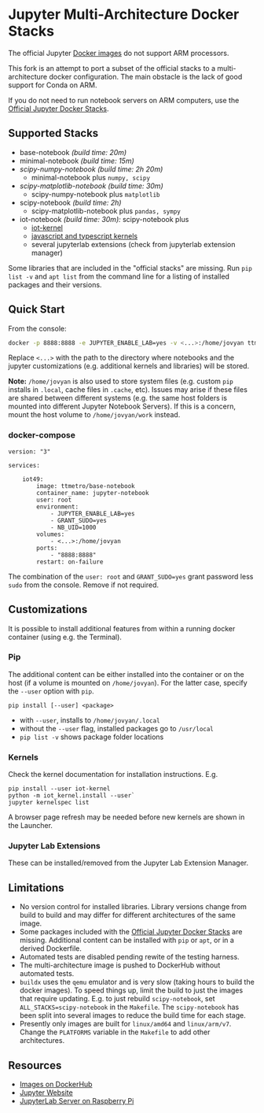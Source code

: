 <!---
[![Discourse badge](https://img.shields.io/discourse/https/discourse.jupyter.org/users.svg?color=%23f37626)](https://discourse.jupyter.org/c/questions "Jupyter Discourse Q&A")
[![Read the Docs badge](https://img.shields.io/readthedocs/jupyter-docker-stacks.svg)](https://jupyter-docker-stacks.readthedocs.io/en/latest/ "Documentation build status")
[![DockerHub badge](https://images.microbadger.com/badges/version/jupyter/base-notebook.svg)](https://microbadger.com/images/jupyter/base-notebook "Recent tag/version of jupyter/base-notebook")
[![Binder badget](https://mybinder.org/badge_logo.svg)](https://mybinder.org/v2/gh/jupyter/docker-stacks/master?filepath=README.ipynb "Launch a jupyter/base-notebook container on mybinder.org")
--->

# Jupyter Multi-Architecture Docker Stacks

The official Jupyter [Docker images](https://hub.docker.com/u/jupyter)
do not support ARM processors.

This fork is an attempt to port a subset of the official stacks to a multi-architecture docker configuration. The main obstacle is the lack of good support for Conda on ARM.

If you do not need to run notebook servers on ARM computers, use the [Official Jupyter Docker Stacks](https://jupyter-docker-stacks.readthedocs.io/en/latest/).

## Supported Stacks

- base-notebook *(build time: 20m)*
- minimal-notebook  *(build time: 15m)*
- *scipy-numpy-notebook (build time: 2h 20m)*
    - minimal-notebook plus `numpy, scipy`
- *scipy-matplotlib-notebook (build time: 30m)*
    - scipy-numpy-notebook plus `matplotlib`
- scipy-notebook *(build time: 2h)*
    - scipy-matplotlib-notebook plus `pandas, sympy`
- iot-notebook *(build time: 30m):* scipy-notebook plus
    - [iot-kernel](https://github.com/iot49/iot-kernel)
    - [javascript and typescript kernels](https://github.com/yunabe/tslab)
    - several jupyterlab extensions (check from jupyterlab extension manager)

Some libraries that are included in the "official stacks" are missing. Run `pip list -v` and `apt list` from the command line for a listing of installed packages and their versions.

## Quick Start

From the console:

```bash
docker -p 8888:8888 -e JUPYTER_ENABLE_LAB=yes -v <...>:/home/jovyan ttmetro/scipy-notebook
```

Replace `<...>` with the path to the directory where notebooks and the jupyter customizations (e.g. additional kernels and libraries) will be stored.

**Note:** `/home/jovyan` is also used to store system files (e.g. custom `pip` installs in `.local`, cache files in `.cache`, etc). Issues may arise if these files are shared between different systems (e.g. the same host folders is mounted into different Jupyter Notebook Servers). If this is a concern, mount the host volume to `/home/jovyan/work` instead.

### docker-compose

```
version: "3"

services:

    iot49:
        image: ttmetro/base-notebook
        container_name: jupyter-notebook
        user: root
        environment:
            - JUPYTER_ENABLE_LAB=yes
            - GRANT_SUDO=yes
            - NB_UID=1000
        volumes:
            - <...>:/home/jovyan
        ports:
            - "8888:8888"
        restart: on-failure
```

The combination of the `user: root` and `GRANT_SUDO=yes` grant password less `sudo` from the console. Remove if not required.

## Customizations

It is possible to install additional features from within a running docker container (using e.g. the Terminal).

### Pip

The additional content can be either installed into the container or on the host (if a volume is mounted on `/home/jovyan`). For the latter case, specify the `--user` option with `pip`.

```
pip install [--user] <package>
```

- with `--user`, installs to `/home/jovyan/.local`
- without the `--user` flag, installed packages go to `/usr/local`
- `pip list -v` shows package folder locations

### Kernels

Check the kernel documentation for installation instructions. E.g.

```
pip install --user iot-kernel
python -m iot_kernel.install --user`
jupyter kernelspec list
```

A browser page refresh may be needed before new kernels are shown in the Launcher.

### Jupyter Lab Extensions

These can be installed/removed from the Jupyter Lab Extension Manager.

## Limitations

- No version control for installed libraries. Library versions change from build to build and may differ for different architectures of the same image.
- Some packages included with the [Official Jupyter Docker Stacks](https://jupyter-docker-stacks.readthedocs.io/en/latest/) are missing. Additional content can be installed with `pip` or `apt`, or in a derived Dockerfile.
- Automated tests are disabled pending rewite of the testing harness.
- The multi-architecture image is pushed to DockerHub without automated tests.
- `buildx` uses the `qemu` emulator and is very slow (taking hours to build the docker images). To speed things up, limit the build to just the images that require updating. E.g. to just rebuild `scipy-notebook`, set `ALL_STACKS=scipy-notebook` in the `Makefile`. The `scipy-notebook` has been split into several images to reduce the build time for each stage.
- Presently only images are built for `linux/amd64` and `linux/arm/v7`. Change the `PLATFORMS` variable in the `Makefile` to add other architectures.

## Resources

<!--
- [Issue Tracker on GitHub](https://github.com/iot49/docker-stacks)
- [Jupyter Discourse Q&A](https://discourse.jupyter.org/c/questions)
-->
- [Images on DockerHub](https://hub.docker.com/u/ttmetro)
- [Jupyter Website](https://jupyter.org)
- [JupyterLab Server on Raspberry Pi](https://github.com/kidig/rpi-jupyter-lab)